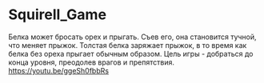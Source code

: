 # Squirell_Game
Белка  может бросать орех и прыгать. Съев его, она становится тучной, что меняет прыжок. Толстая белка заряжает прыжок, в то время как белка без ореха прыгает обычным образом. Цель игры - добраться до конца уровня, преодолев врагов и препятствия.
https://youtu.be/ggeSh0fbbRs
